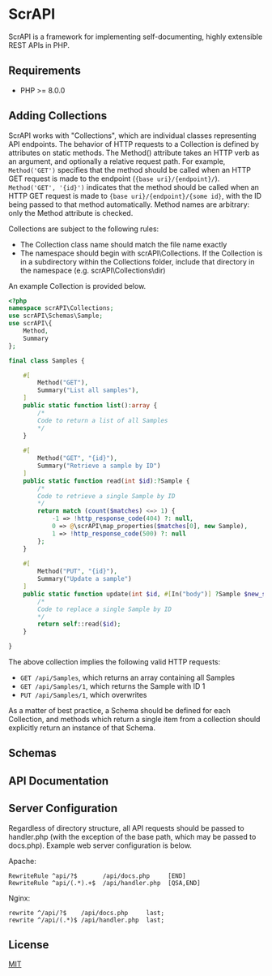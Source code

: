 # ScrAPI

ScrAPI is a framework for implementing self-documenting, highly extensible REST APIs in PHP.

## Requirements

- PHP >= 8.0.0

## Adding Collections

ScrAPI works with "Collections", which are individual classes representing API endpoints. The behavior of HTTP requests to a Collection is defined by attributes on static methods. The Method() attribute takes an HTTP verb as an argument, and optionally a relative request path. For example, `Method('GET')` specifies that the method should be called when an HTTP GET request is made to the endpoint (`{base uri}/{endpoint}/`). `Method('GET', '{id}')` indicates that the method should be called when an HTTP GET request is made to `{base uri}/{endpoint}/{some id}`, with the ID being passed to that method automatically. Method names are arbitrary: only the Method attribute is checked. 

Collections are subject to the following rules:
- The Collection class name should match the file name exactly
- The namespace should begin with scrAPI\Collections. If the Collection is in a subdirectory within the Collections folder, include that directory in the namespace (e.g. scrAPI\Collections\dir)

An example Collection is provided below.

```php
<?php
namespace scrAPI\Collections;
use scrAPI\Schemas\Sample;
use scrAPI\{
    Method,
    Summary
};

final class Samples {

    #[
        Method("GET"),
        Summary("List all samples"),
    ]
    public static function list():array {
        /*
        Code to return a list of all Samples
        */
    }
    
    #[
        Method("GET", "{id}"),
        Summary("Retrieve a sample by ID")
    ]
    public static function read(int $id):?Sample {
        /*
        Code to retrieve a single Sample by ID
        */
        return match (count($matches) <=> 1) {
            -1 => !http_response_code(404) ?: null,
            0 => @\scrAPI\map_properties($matches[0], new Sample),
            1 => !http_response_code(500) ?: null
        };
    }
        
    #[
        Method("PUT", "{id}"),
        Summary("Update a sample")
    ]
    public static function update(int $id, #[In("body")] ?Sample $new_sample):?Sample {
        /*
        Code to replace a single Sample by ID
        */
        return self::read($id);
    }

}
```

The above collection implies the following valid HTTP requests:
- `GET /api/Samples`, which returns an array containing all Samples
- `GET /api/Samples/1`, which returns the Sample with ID 1
- `PUT /api/Samples/1`, which overwrites 

As a matter of best practice, a Schema should be defined for each Collection, and methods which return a single item from a collection should explicitly return an instance of that Schema.

## Schemas

## API Documentation

## Server Configuration

Regardless of directory structure, all API requests should be passed to handler.php (with the exception of the base path, which may be passed to docs.php). Example web server configuration is below.

Apache:
```
RewriteRule ^api/?$       /api/docs.php     [END]
RewriteRule ^api/(.*).+$  /api/handler.php  [QSA,END]
```

Nginx:
```
rewrite ^/api/?$    /api/docs.php     last;
rewrite ^/api/(.*)$ /api/handler.php  last;
```
## License
[MIT](https://choosealicense.com/licenses/mit/)
